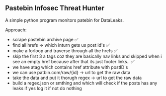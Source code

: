 ## Pastebin Infosec Threat Hunter
A simple python program monitors patebin for DataLeaks.

Approach:
-  scrape pastebin archive page ✅
-  find all hrefs => which inturn gets us post id's ✅
-  make a forloop and traverse through all the hrefs ✅
-  skip the first 3 a tags coz they are basically nav links and skipped when i see an empty href because after that its just footer links.. ✅
-  we have atag which contains href attribute with postID's 
-  we can use patbin.com/raw/{id} -> url to get the raw data 
-  take the data and put it thorugh regex -> url to get the raw data
- build a regex.json or smthing and which will check if the posts has any leaks if yes log it if not do nothing 

